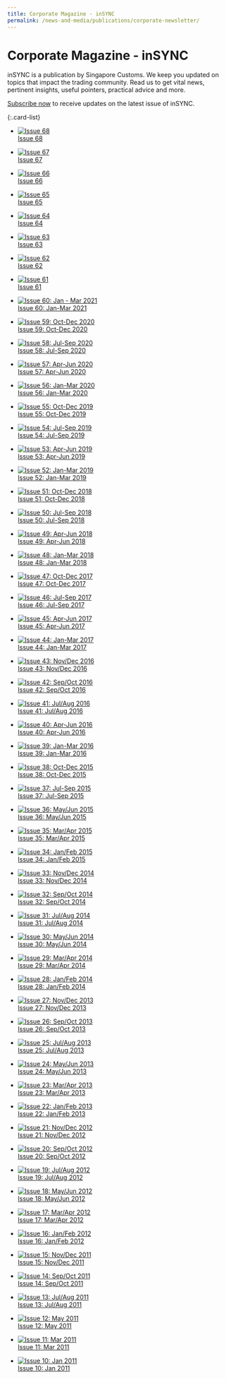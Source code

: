 ```yaml
---
title: Corporate Magazine - inSYNC
permalink: /news-and-media/publications/corporate-newsletter/
---
```

# Corporate Magazine - inSYNC

inSYNC is a publication by Singapore Customs. We keep you updated on topics that impact the trading community. Read us to get vital news, pertinent insights, useful pointers, practical advice and more.

[Subscribe now](https://form.gov.sg/#!/5e859b60a0ffc50011a4ee83) to receive updates on the latest issue of inSYNC.

{:.card-list}

-   [![Issue 68](/images/inSYNC/issue68_thumbnail.jpg)<br>
Issue 68](/files/2023-07-28-issue68.pdf)

-   [![Issue 67](/images/inSYNC/issue67_thumbnail.jpg)<br>
Issue 67](/files/2023-04-10-issue67.pdf)

-   [![Issue 66](/images/inSYNC/Issue66_thumbnail.jpg)<br>
Issue 66](/files/news-and-media/2023-01-19-Issue66.pdf)

-   [![Issue 65](/images/inSYNC/Issue65_thumbnail.jpg)<br>
Issue 65](/news-and-media/publications/2022-10-07-Issue65.pdf)

-   [![Issue 64](/images/inSYNC/Issue64_thumbnail.jpg)<br>
Issue 64](/news-and-media/publications/2022-07-15-Issue64.pdf)

-   [![Issue 63](/images/inSYNC/Issue63_thumbnail.jpg)<br>
Issue 63](/files/news-and-media/2022-05-13-Issue63.pdf)

-   [![Issue 62](/images/inSYNC/Issue62_thumbnail.jpg)<br>
Issue 62](/files/news-and-media/2022-02-15-Issue62.pdf)

-   [![Issue 61](/images/inSYNC/Issue61_thumbnail.jpg)<br>
Issue 61](/news-and-media/publications/2021-07-30-Issue61.pdf)

-   [![Issue 60: Jan - Mar 2021](/images/inSYNC/Issue60_thumbnail.jpg)<br>
Issue 60: Jan-Mar 2021](/news-and-media/publications/2021-04-19-Issue60.pdf)

-   [![Issue 59: Oct-Dec 2020](/images/inSYNC/Issue59_thumbnail.jpg)<br>
Issue 59: Oct-Dec 2020](/news-and-media/publications/2021-01-06-Issue59.pdf)

-   [![Issue 58: Jul-Sep 2020](/images/inSYNC/Issue58_thumbnail.jpg)<br>
Issue 58: Jul-Sep 2020](/news-and-media/publications/2020-10-01-Issue58.pdf)

-   [![Issue 57: Apr-Jun 2020](/images/inSYNC/Issue57_thumbnail.jpg)<br>
Issue 57: Apr-Jun 2020](/news-and-media/publications/2020-06-26-Issue57.pdf)

-   [![Issue 56: Jan-Mar 2020](/images/inSYNC/Issue56_thumbnail.jpg)<br>
Issue 56: Jan-Mar 2020](/news-and-media/publications/2020-01-01-Issue56.pdf)
 
-   [![Issue 55: Oct-Dec 2019](/images/inSYNC/Issue55_thumbnail.jpg)<br>
Issue 55: Oct-Dec 2019](/news-and-media/publications/2020-10-01-Issue55.pdf)
 
-   [![Issue 54: Jul-Sep 2019](/images/inSYNC/Issue54_thumbnail.jpg)<br>
Issue 54: Jul-Sep 2019](/news-and-media/publications/2019-07-01-Issue54.pdf)

-   [![Issue 53: Apr-Jun 2019](/images/inSYNC/Issue53_thumbnail.gif)<br>
Issue 53: Apr-Jun 2019](/news-and-media/publications/2019-04-01-Issue53.pdf)

-   [![Issue 52: Jan-Mar 2019](/images/inSYNC/Issue52_thumbnail.gif)<br>
Issue 52: Jan-Mar 2019](/news-and-media/publications/2019-01-01-Issue52.pdf)

-   [![Issue 51: Oct-Dec 2018](/images/inSYNC/Issue51_thumbnail.gif)<br>
Issue 51: Oct-Dec 2018](/news-and-media/publications/2018-10-01-Issue51.pdf)

-   [![Issue 50: Jul-Sep 2018](/images/inSYNC/Issue50_thumbnail.gif)<br>
Issue 50: Jul-Sep 2018](/news-and-media/publications/2018-07-01-Issue50.pdf)

-   [![Issue 49: Apr-Jun 2018](/images/inSYNC/Issue49_thumbnail.gif)<br>
Issue 49: Apr-Jun 2018](/news-and-media/publications/2018-04-01-Issue49.pdf)

-   [![Issue 48: Jan-Mar 2018](/images/inSYNC/Issue48_thumbnail.gif)<br>
Issue 48: Jan-Mar 2018](/news-and-media/publications/2018-01-01-Issue48.pdf)

-   [![Issue 47: Oct-Dec 2017](/images/inSYNC/Issue47_thumbnail.gif)<br>
Issue 47: Oct-Dec 2017](/news-and-media/publications/2017-10-01-Issue47.pdf)

-   [![Issue 46: Jul-Sep 2017](/images/inSYNC/Issue46_thumbnail.jpg)<br>
Issue 46: Jul-Sep 2017](/news-and-media/publications/2017-07-01-Issue46.pdf)

-   [![Issue 45: Apr-Jun 2017](/images/inSYNC/Issue45_thumbnail.gif)<br>
Issue 45: Apr-Jun 2017](/news-and-media/publications/2017-04-01-Issue45.pdf)

-   [![Issue 44: Jan-Mar 2017](/images/inSYNC/Issue44_thumbnail.gif)<br>
Issue 44: Jan-Mar 2017](/news-and-media/publications/2017-01-01-Issue44.pdf)

-   [![Issue 43: Nov/Dec 2016](/images/inSYNC/Issue43_thumbnail.gif)<br>
Issue 43: Nov/Dec 2016](/news-and-media/publications/2016-11-01-Issue43.pdf)

-   [![Issue 42: Sep/Oct 2016](/images/inSYNC/Issue42_thumbnail.jpg)<br>
Issue 42: Sep/Oct 2016](/news-and-media/publications/2016-09-01-Issue42.pdf)

-   [![Issue 41: Jul/Aug 2016](/images/inSYNC/Issue41_thumbnail.gif)<br>
Issue 41: Jul/Aug 2016](/news-and-media/publications/2016-07-01-Issue41.pdf)

-   [![Issue 40: Apr-Jun 2016](/images/inSYNC/Issue40_thumbnail.gif)<br>
Issue 40: Apr-Jun 2016](/news-and-media/publications/2016-04-01-Issue40.pdf)

-   [![Issue 39: Jan-Mar 2016](/images/inSYNC/Issue39_thumbnail.jpg)<br>
Issue 39: Jan-Mar 2016](/news-and-media/publications/2016-01-01-Issue39.pdf)

-   [![Issue 38: Oct-Dec 2015](/images/inSYNC/Issue38_thumbnail.jpg)<br>
Issue 38: Oct-Dec 2015](/news-and-media/publications/2015-10-01-Issue38.pdf)

-   [![Issue 37: Jul-Sep 2015](/images/inSYNC/Issue37_thumbnail.jpg)<br>
Issue 37: Jul-Sep 2015](/news-and-media/publications/2015-07-01-Issue37.pdf)

-   [![Issue 36: May/Jun 2015](/images/inSYNC/Issue36_thumbnail.jpg)<br>
Issue 36: May/Jun 2015](/news-and-media/publications/2015-05-01-Issue36.pdf)

-   [![Issue 35: Mar/Apr 2015](/images/inSYNC/Issue35_thumbnail.gif)<br>
Issue 35: Mar/Apr 2015](/news-and-media/publications/2015-03-01-Issue35.pdf)

-   [![Issue 34: Jan/Feb 2015](/images/inSYNC/Issue34_thumbnail.gif)<br>
Issue 34: Jan/Feb 2015](/news-and-media/publications/inSYNC_Issue34_ecopy.pdf)

-   [![Issue 33: Nov/Dec 2014](/images/inSYNC/Issue33_thumbnail.gif)<br>
Issue 33: Nov/Dec 2014](/news-and-media/publications/inSYNC_Issue33_ecopy.pdf)

-   [![Issue 32: Sep/Oct 2014](/images/inSYNC/Issue32_thumbnail.jpg)<br>
Issue 32: Sep/Oct 2014](/news-and-media/publications/inSYNC_Issue32_ecopy.pdf)

-   [![Issue 31: Jul/Aug 2014](/images/inSYNC/Issue31_thumbnail.jpg)<br>
Issue 31: Jul/Aug 2014](/news-and-media/publications/inSYNC_Issue31_ecopy.pdf)

-   [![Issue 30: May/Jun 2014](/images/inSYNC/Issue30_thumbnail.jpg)<br>
Issue 30: May/Jun 2014](/news-and-media/publications/inSYNC_Issue30_ecopy.pdf)

-   [![Issue 29: Mar/Apr 2014](/images/inSYNC/Issue29_thumbnail.jpg)<br>
Issue 29: Mar/Apr 2014](/news-and-media/publications/inSYNC_Issue29_ecopy.pdf)

-   [![Issue 28: Jan/Feb 2014](/images/inSYNC/Issue28_thumbnail.jpg)<br>
Issue 28: Jan/Feb 2014](/news-and-media/publications/inSYNC_Issue28_ecopy.pdf)

-   [![Issue 27: Nov/Dec 2013](/images/inSYNC/Issue27_thumbnail.jpg)<br>
Issue 27: Nov/Dec 2013](/news-and-media/publications/inSYNC_Issue27_ecopy.pdf)

-   [![Issue 26: Sep/Oct 2013](/images/inSYNC/Issue26_thumbnail.jpg)<br>
Issue 26: Sep/Oct 2013](/news-and-media/publications/inSYNC_Issue26_ecopy.pdf)

-   [![Issue 25: Jul/Aug 2013](/images/inSYNC/Issue25_thumbnail.jpg)<br>
Issue 25: Jul/Aug 2013](/news-and-media/publications/inSYNC_Issue25_ecopy.pdf)

-   [![Issue 24: May/Jun 2013](/images/inSYNC/Issue24_thumbnail.jpg)<br>
Issue 24: May/Jun 2013](/news-and-media/publications/inSYNC_Issue24_ecopy.pdf)

-   [![Issue 23: Mar/Apr 2013](/images/inSYNC/Issue23_thumbnail1.jpg)<br>
Issue 23: Mar/Apr 2013](/news-and-media/publications/inSYNC_Issue23_ecopy.pdf)

-   [![Issue 22: Jan/Feb 2013](/images/inSYNC/Issue22_thumbnail1.jpg)<br>
Issue 22: Jan/Feb 2013](/news-and-media/publications/inSYNC_Issue22_ecopy.pdf)

-   [![Issue 21: Nov/Dec 2012](/images/inSYNC/Issue21_thumbnail.jpg)<br>
Issue 21: Nov/Dec 2012](/news-and-media/publications/inSYNC_Issue21_ecopy.pdf)

-   [![Issue 20: Sep/Oct 2012](/images/inSYNC/Issue20_thumbnail.jpg)<br>
Issue 20: Sep/Oct 2012](/news-and-media/publications/inSYNC_Issue20_ecopy.pdf)

-   [![Issue 19: Jul/Aug 2012](/images/inSYNC/Issue19_thumbnail.jpg)<br>
Issue 19: Jul/Aug 2012](/news-and-media/publications/inSYNC_Issue19_ecopy.pdf)

-   [![Issue 18: May/Jun 2012](/images/inSYNC/Issue18_thumbnail.jpg)<br>
Issue 18: May/Jun 2012](/news-and-media/publications/inSYNC_Issue18_ecopy.pdf)

-   [![Issue 17: Mar/Apr 2012](/images/inSYNC/Issue17_thumbnail.jpg)<br>
Issue 17: Mar/Apr 2012](/news-and-media/publications/inSYNC_Issue17_ecopy.pdf)

-   [![Issue 16: Jan/Feb 2012](/images/inSYNC/Issue16_thumbnail.jpg)<br>
Issue 16: Jan/Feb 2012](/news-and-media/publications/inSYNC_Issue16_ecopy.pdf)

-   [![Issue 15: Nov/Dec 2011](/images/inSYNC/Issue15_thumbnail.jpg)<br>
Issue 15: Nov/Dec 2011](/news-and-media/publications/inSYNC_Issue15_ecopy.pdf)

-   [![Issue 14: Sep/Oct 2011](/images/inSYNC/Issue14_thumbnail.jpg)<br>
Issue 14: Sep/Oct 2011](/news-and-media/publications/inSYNC_Issue14_ecopy.pdf)

-   [![Issue 13: Jul/Aug 2011](/images/inSYNC/Issue13_thumbnail.jpg)<br>
Issue 13: Jul/Aug 2011](/news-and-media/publications/inSYNC_Issue13_ecopy.pdf)

-   [![Issue 12: May 2011](/images/inSYNC/Issue12_thumbnail.jpg)<br>
Issue 12: May 2011](/news-and-media/publications/inSYNC_Issue12_ecopy.pdf)

-   [![Issue 11: Mar 2011](/images/inSYNC/Issue11_thumbnail.jpg)<br>
  Issue 11: Mar 2011](/news-and-media/publications/inSYNC_Issue11_ecopy.pdf)
  
-   [![Issue 10: Jan 2011](/images/inSYNC/Issue10_thumbnail1.jpg)<br>
Issue 10: Jan 2011](/news-and-media/publications/inSYNC_Issue10_ecopy.pdf)
